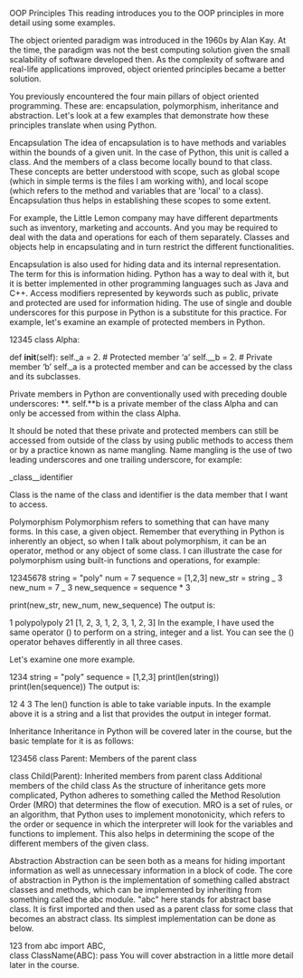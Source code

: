 OOP Principles
This reading introduces you to the OOP principles in more detail using some examples.

The object oriented paradigm was introduced in the 1960s by Alan Kay. At the time, the paradigm was not the best computing solution given the small scalability of software developed then. As the complexity of software and real-life applications improved, object oriented principles became a better solution.

You previously encountered the four main pillars of object oriented programming. These are: encapsulation, polymorphism, inheritance and abstraction. Let's look at a few examples that demonstrate how these principles translate when using Python.

Encapsulation
The idea of encapsulation is to have methods and variables within the bounds of a given unit. In the case of Python, this unit is called a class. And the members of a class become locally bound to that class. These concepts are better understood with scope, such as global scope (which in simple terms is the files I am working with), and local scope (which refers to the method and variables that are 'local' to a class). Encapsulation thus helps in establishing these scopes to some extent.

For example, the Little Lemon company may have different departments such as inventory, marketing and accounts. And you may be required to deal with the data and operations for each of them separately. Classes and objects help in encapsulating and in turn restrict the different functionalities.

Encapsulation is also used for hiding data and its internal representation. The term for this is information hiding. Python has a way to deal with it, but it is better implemented in other programming languages such as Java and C++. Access modifiers represented by keywords such as public, private and protected are used for information hiding. The use of single and double underscores for this purpose in Python is a substitute for this practice. For example, let's examine an example of protected members in Python.

12345
class Alpha:

def **init**(self):
self.\_a = 2. # Protected member ‘a’
self.\_\_b = 2. # Private member ‘b’
self.\_a is a protected member and can be accessed by the class and its subclasses.

Private members in Python are conventionally used with preceding double underscores: **. self.**b is a private member of the class Alpha and can only be accessed from within the class Alpha.

It should be noted that these private and protected members can still be accessed from outside of the class by using public methods to access them or by a practice known as name mangling. Name mangling is the use of two leading underscores and one trailing underscore, for example:

\_class\_\_identifier

Class is the name of the class and identifier is the data member that I want to access.

Polymorphism
Polymorphism refers to something that can have many forms. In this case, a given object. Remember that everything in Python is inherently an object, so when I talk about polymorphism, it can be an operator, method or any object of some class. I can illustrate the case for polymorphism using built-in functions and operations, for example:

12345678
string = "poly"
num = 7
sequence = [1,2,3]
new_str = string _ 3
new_num = 7 _ 3
new_sequence = sequence \* 3

print(new_str, new_num, new_sequence)
The output is:

1
polypolypoly 21 [1, 2, 3, 1, 2, 3, 1, 2, 3]
In the example, I have used the same operator () to perform on a string, integer and a list. You can see the () operator behaves differently in all three cases.

Let's examine one more example.

1234
string = "poly"
sequence = [1,2,3]
print(len(string))
print(len(sequence))
The output is:

12
4
3
The len() function is able to take variable inputs. In the example above it is a string and a list that provides the output in integer format.

Inheritance
Inheritance in Python will be covered later in the course, but the basic template for it is as follows:

123456
class Parent:
Members of the parent class

class Child(Parent):
Inherited members from parent class
Additional members of the child class
As the structure of inheritance gets more complicated, Python adheres to something called the Method Resolution Order (MRO) that determines the flow of execution. MRO is a set of rules, or an algorithm, that Python uses to implement monotonicity, which refers to the order or sequence in which the interpreter will look for the variables and functions to implement. This also helps in determining the scope of the different members of the given class.

Abstraction
Abstraction can be seen both as a means for hiding important information as well as unnecessary information in a block of code. The core of abstraction in Python is the implementation of something called abstract classes and methods, which can be implemented by inheriting from something called the abc module. "abc" here stands for abstract base class. It is first imported and then used as a parent class for some class that becomes an abstract class. Its simplest implementation can be done as below.

123
from abc import ABC,  
class ClassName(ABC):
pass
You will cover abstraction in a little more detail later in the course.
